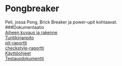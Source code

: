# Pongbreaker
Peli, jossa Pong, Brick Breaker ja power-upit kohtaavat.  
###Dokumentaatio  
[Aiheen kuvaus ja rakenne](dokumentaatio/aiheenKuvausJaRakenne.md)  
[Tuntikirjanpito](dokumentaatio/tuntikirjanpito.md)  
[pit-raportti](https://htmlpreview.github.io/?https://github.com/woltsu/Pongbreaker/blob/master/dokumentaatio/pit/index.html)  
[checkstyle-raportti](https://htmlpreview.github.io/?https://github.com/woltsu/Pongbreaker/blob/master/dokumentaatio/site/checkstyle.html)  
[Käyttöohjeet](https://htmlpreview.github.io/?https://github.com/woltsu/Pongbreaker/blob/master/dokumentaatio/K%C3%A4ytt%C3%B6ohjeet.md)  
[Testausdokumentti](https://htmlpreview.github.io/?https://github.com/woltsu/Pongbreaker/blob/master/dokumentaatio/testausdokumentti.md)
